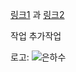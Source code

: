 [링크1][1] 과 [링크2][2]

작업 추가작업

[1]: http://www.naver.com "네이버"
[2]: http://www.google.com "구글"

로고: ![](/https://github.com/tjdgh25456/GitignorTest/blob/master/test/%EC%9D%80%ED%95%98%EC%88%98.jpeg?raw=true "은하수")

